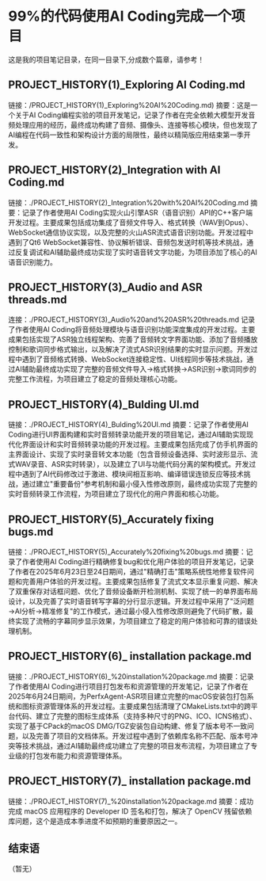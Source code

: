 # 99%的代码使用AI Coding完成一个项目

这是我的项目笔记目录，在同一目录下,分成数个篇章，请参考！
## PROJECT_HISTORY(1)_Exploring AI Coding.md
链接：/PROJECT_HISTORY(1)_Exploring%20AI%20Coding.md)
摘要：这是一个关于AI Coding编程实验的项目开发笔记，记录了作者在完全依赖大模型开发音频处理应用的经历，最终成功构建了音频、摄像头、连接等核心模块，但也发现了AI编程在代码一致性和架构设计方面的局限性，最终以精简版应用结束第一季开发。

## PROJECT_HISTORY(2)_Integration with AI Coding.md
链接：./PROJECT_HISTORY(2)_Integration%20with%20AI%20Coding.md
摘要：记录了作者使用AI Coding实现火山引擎ASR（语音识别）API的C++客户端开发过程。主要成果包括成功集成了音频文件导入、格式转换（WAV到Opus）、WebSocket通信协议实现，以及完整的火山ASR流式语音识别功能。开发过程中遇到了Qt6 WebSocket兼容性、协议解析错误、音频包发送时机等技术挑战，通过反复调试和AI辅助最终成功实现了实时语音转文字功能，为项目添加了核心的AI语音识别能力。

## PROJECT_HISTORY(3)_Audio and ASR threads.md
连接：./PROJECT_HISTORY(3)_Audio%20and%20ASR%20threads.md
记录了作者使用AI Coding将音频处理模块与语音识别功能深度集成的开发过程。主要成果包括实现了ASR独立线程架构、完善了音频转文字界面功能、添加了音频播放控制和歌词同步格式输出，以及解决了流式ASR识别结果的实时显示问题。开发过程中遇到了音频格式转换、WebSocket连接稳定性、UI线程同步等技术挑战，通过AI辅助最终成功实现了完整的音频文件导入→格式转换→ASR识别→歌词同步的完整工作流程，为项目建立了稳定的音频处理核心功能。

## PROJECT_HISTORY(4)_Bulding UI.md
链接：./PROJECT_HISTORY(4)_Bulding%20UI.md
摘要：记录了作者使用AI Coding进行UI界面构建和实时音频转录功能开发的项目笔记，通过AI辅助实现现代化界面设计和实时音频转录功能的开发过程。主要成果包括完成了仿手机界面的主界面设计、实现了实时录音转文本功能（包含音频设备选择、实时波形显示、流式WAV录音、ASR实时转录），以及建立了UI与功能代码分离的架构模式。开发过程中遇到了AI代码修改过于激进、模块间相互影响、编译错误连锁反应等技术挑战，通过建立"重要备份"参考机制和最小侵入性修改原则，最终成功实现了完整的实时音频转录工作流程，为项目建立了现代化的用户界面和核心功能。

## PROJECT_HISTORY(5)_Accurately fixing bugs.md
链接：./PROJECT_HISTORY(5)_Accurately%20fixing%20bugs.md
摘要：记录了作者使用AI Coding进行精确修复bug和优化用户体验的项目开发笔记，记录了作者在2025年6月23日至24日期间，通过"精确打击"策略系统性地修复软件问题和完善用户体验的开发过程。主要成果包括修复了流式文本显示重复问题、解决了双重保存对话框问题、优化了音频设备断开检测机制、实现了统一的单界面布局设计，以及完善了实时语音转写字幕的分行显示逻辑。开发过程中采用了"泛问题→AI分析→精准修复"的工作模式，通过最小侵入性修改原则避免了代码扩散，最终实现了流畅的字幕同步显示效果，为项目建立了稳定的用户体验和可靠的错误处理机制。

## PROJECT_HISTORY(6)_ installation package.md
链接：./PROJECT_HISTORY(6)_%20installation%20package.md
摘要：记录了作者使用AI Coding进行项目打包发布和资源管理的开发笔记，记录了作者在2025年6月24日期间，为PerfxAgent-ASR项目建立完整的macOS安装包打包系统和图标资源管理体系的开发过程。主要成果包括清理了CMakeLists.txt中的跨平台代码、建立了完整的图标生成体系（支持多种尺寸的PNG、ICO、ICNS格式）、实现了基于CPack的macOS DMG/TGZ安装包自动构建、修复了版本号不一致问题，以及完善了项目的文档体系。开发过程中遇到了依赖库名称不匹配、版本号冲突等技术挑战，通过AI辅助最终成功建立了完整的项目发布流程，为项目建立了专业级的打包发布能力和资源管理体系。

## PROJECT_HISTORY(7)_ installation package.md
链接：./PROJECT_HISTORY(7)_%20installation%20package.md
摘要：成功完成 macOS 应用程序的 Developer ID 签名和打包，解决了 OpenCV 残留依赖库问题，这个是造成本季进度不如预期的重要原因之一。


## 结束语
（暂无）
